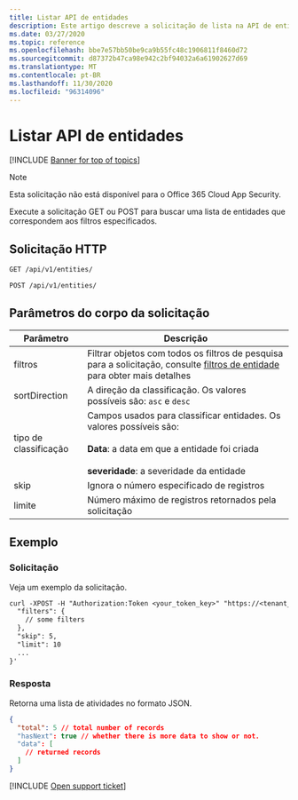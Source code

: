 ```yaml
---
title: Listar API de entidades
description: Este artigo descreve a solicitação de lista na API de entidades do Cloud App Security.
ms.date: 03/27/2020
ms.topic: reference
ms.openlocfilehash: bbe7e57bb50be9ca9b55fc48c1906811f8460d72
ms.sourcegitcommit: d87372b47ca98e942c2bf94032a6a61902627d69
ms.translationtype: MT
ms.contentlocale: pt-BR
ms.lasthandoff: 11/30/2020
ms.locfileid: "96314096"
---
```

# <a name="list---entities-api"></a>Listar API de entidades

[!INCLUDE [Banner for top of topics](includes/banner.md)]

> [!NOTE]
> Esta solicitação não está disponível para o Office 365 Cloud App Security.

Execute a solicitação GET ou POST para buscar uma lista de entidades que correspondem aos filtros especificados.

## <a name="http-request"></a>Solicitação HTTP

```rest
GET /api/v1/entities/
```

```rest
POST /api/v1/entities/
```

## <a name="request-body-parameters"></a>Parâmetros do corpo da solicitação

| Parâmetro | Descrição |
| --- | --- |
| filtros | Filtrar objetos com todos os filtros de pesquisa para a solicitação, consulte [filtros de entidade](api-entities.md#filters) para obter mais detalhes |
| sortDirection | A direção da classificação. Os valores possíveis são: `asc` e `desc` |
| tipo de classificação | Campos usados para classificar entidades. Os valores possíveis são:<br /><br />**Data**: a data em que a entidade foi criada<br /><br />**severidade**: a severidade da entidade |
| skip | Ignora o número especificado de registros |
| limite | Número máximo de registros retornados pela solicitação |

## <a name="example"></a>Exemplo

### <a name="request"></a>Solicitação

Veja um exemplo da solicitação.

```rest
curl -XPOST -H "Authorization:Token <your_token_key>" "https://<tenant_id>.<tenant_region>.contoso.com/api/v1/entities/" -d '{
  "filters": {
    // some filters
  },
  "skip": 5,
  "limit": 10
  ...
}'
```

### <a name="response"></a>Resposta

Retorna uma lista de atividades no formato JSON.

```json
{
  "total": 5 // total number of records
  "hasNext": true // whether there is more data to show or not.
  "data": [
    // returned records
  ]
}
```

[!INCLUDE [Open support ticket](includes/support.md)]
